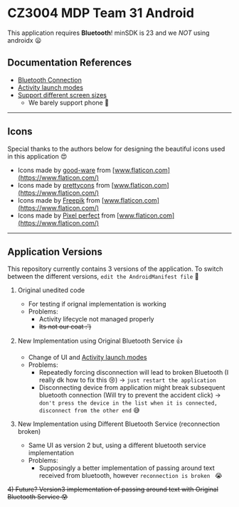 # CZ3004 MDP Team 31 Android

This application requires **Bluetooth**! minSDK is 23 and we *NOT* using androidx :frowning:

## Documentation References
- [Bluetooth Connection](https://developer.android.com/guide/topics/connectivity/bluetooth.html)
- [Activity launch modes](https://developer.android.com/guide/components/activities/tasks-and-back-stack)
- [Support different screen sizes](https://developer.android.com/training/multiscreen/screensizes)
    - We barely support phone :grimacing:

---

## Icons
Special thanks to the authors below for designing the beautiful icons used in this application :heart_eyes:
- Icons made by [good-ware](https://www.flaticon.com/authors/good-ware) from [www.flaticon.com](https://www.flaticon.com/)
- Icons made by [prettycons](https://www.flaticon.com/authors/prettycons) from [www.flaticon.com](https://www.flaticon.com/)
- Icons made by [Freepik](http://www.freepik.com/) from [www.flaticon.com](https://www.flaticon.com/)
- Icons made by [Pixel perfect](https://www.flaticon.com/authors/pixel-perfect) from [www.flaticon.com](https://www.flaticon.com/)

---

## Application Versions
This repository currently contains 3 versions of the application. To switch between the different versions, `edit the AndroidManifest file` :poop:

 1) Original unedited code
    - For testing if orignal implementation is working
    - Problems:
        - Activity lifecycle not managed properly
        - ~~Its not our coat :')~~

 2) New Implementation using Original Bluetooth Service :thumbsup:
    - Change of UI and [Activity launch modes](https://developer.android.com/guide/components/activities/tasks-and-back-stack)
    - Problems:
        - Repeatedly forcing disconnection will lead to broken Bluetooth (I really dk how to fix this :cry:) &#8594; `just restart the application`
        - Disconnecting device from application might break subsequent bluetooth connection (Will try to prevent the accident click) &#8594; `don't press the device in the list when it is connected, disconnect from the other end` :sweat_smile:

 3) New Implementation using Different Bluetooth Service (reconnection broken)
    - Same UI as version 2 but, using a different bluetooth service implementation
    - Problems:
        - Supposingly a better implementation of passing around text received from bluetooth, however `reconnection is broken ` :sob:

~~4) Future? Version3 implementation of passing around text with Original Bluetooth Service :cold_sweat:~~